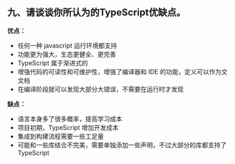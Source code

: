 ## 九、请谈谈你所认为的TypeScript优缺点。

**优点：**

- 任何一种 javascript 运行环境都支持
- 功能更为强大，生态更健全、更完善
- TypeScript 属于渐进式的
- 增强代码的可读性和可维护性，增强了编译器和 IDE 的功能，定义可以作为文文档
- 在编译阶段就可以发现大部分大错误，不需要在运行时才发现

**缺点：**
- 语言本身多了很多概率，提高学习成本
- 项目初期，TypeScript 增加开发成本
- 集成到构建流程需要一些工足量
- 可能和一些库结合不完美，需要单独添加一些声明，不过大部分的库都支持了 TypeScript
